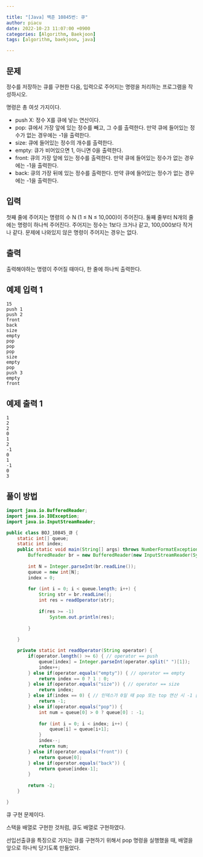 ```yaml
---

title: "[Java] 백준 10845번: 큐"
author: piacu
date: 2022-10-23 11:07:00 +0900
categories: [Algorithm, Baekjoon]
tags: [algorithm, baekjoon, java]

---
```


## 문제

정수를 저장하는 큐를 구현한 다음, 입력으로 주어지는 명령을 처리하는 프로그램을 작성하시오.

명령은 총 여섯 가지이다.

- push X: 정수 X를 큐에 넣는 연산이다.
- pop: 큐에서 가장 앞에 있는 정수를 빼고, 그 수를 출력한다. 만약 큐에 들어있는 정수가 없는 경우에는 -1을 출력한다.
- size: 큐에 들어있는 정수의 개수를 출력한다.
- empty: 큐가 비어있으면 1, 아니면 0을 출력한다.
- front: 큐의 가장 앞에 있는 정수를 출력한다. 만약 큐에 들어있는 정수가 없는 경우에는 -1을 출력한다.
- back: 큐의 가장 뒤에 있는 정수를 출력한다. 만약 큐에 들어있는 정수가 없는 경우에는 -1을 출력한다.

## 입력

첫째 줄에 주어지는 명령의 수 N (1 ≤ N ≤ 10,000)이 주어진다. 둘째 줄부터 N개의 줄에는 명령이 하나씩 주어진다. 주어지는 정수는 1보다 크거나 같고, 100,000보다 작거나 같다. 문제에 나와있지 않은 명령이 주어지는 경우는 없다.

## 출력

출력해야하는 명령이 주어질 때마다, 한 줄에 하나씩 출력한다.

## 예제 입력 1

```
15
push 1
push 2
front
back
size
empty
pop
pop
pop
size
empty
pop
push 3
empty
front
```

## 예제 출력 1

```
1
2
2
0
1
2
-1
0
1
-1
0
3
```



## 풀이 방법

```java
import java.io.BufferedReader;
import java.io.IOException;
import java.io.InputStreamReader;

public class BOJ_10845_큐 {
	static int[] queue;
	static int index;
	public static void main(String[] args) throws NumberFormatException, IOException {
		BufferedReader br = new BufferedReader(new InputStreamReader(System.in));
		
		int N = Integer.parseInt(br.readLine());
		queue = new int[N];
		index = 0;
		
		for (int i = 0; i < queue.length; i++) {
			String str = br.readLine();
			int res = readOperator(str);
			
			if(res >= -1)
				System.out.println(res);
			
		}
		
	}

	private static int readOperator(String operator) {		
		if(operator.length() >= 6) { // operator == push
			queue[index] = Integer.parseInt(operator.split(" ")[1]);
			index++;
		} else if(operator.equals("empty")) { // operator == empty
			return index == 0 ? 1 : 0;
		} else if(operator.equals("size")) { // operator == size
			return index;
		} else if(index == 0) { // 인덱스가 0일 때 pop 또는 top 연산 시 -1 출력
			return -1;
		} else if(operator.equals("pop")) {
			int num = queue[0] > 0 ? queue[0] : -1;
			
			for (int i = 0; i < index; i++) {
				queue[i] = queue[i+1];
			}
			index--;
			return num;
		} else if(operator.equals("front")) {
			return queue[0];
		} else if(operator.equals("back")) {
			return queue[index-1];
		}
		
		return -2;
	}

}
```

큐 구현 문제이다.

스택을 배열로 구현한 것처럼, 큐도 배열로 구현하였다.

선입선출큐을 특징으로 가지는 큐를 구현하기 위해서 pop 명령을 실행했을 때, 배열을 앞으로 하나씩 당기도록 만들었다.
